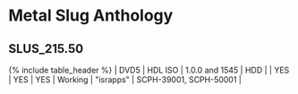 # Metal Slug Anthology
## __SLUS_215.50__

{% include table_header %}
| DVD5 | HDL ISO | 1.0.0 and 1545 | HDD |  | YES | YES | YES | Working | "israpps" | SCPH-39001, SCPH-50001 |  
